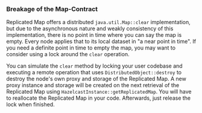 
### Breakage of the Map-Contract

Replicated Map offers a distributed `java.util.Map::clear` implementation, but due to the asynchronous nature and
weakly consistency of this implementation, there is no point in time where you can say the map is empty. Every node
applies that to its local dataset in "a near point in time".
If you need a definite point in time to empty the map, you may want to consider using a lock around the `clear` operation.

You can simulate the `clear` method by locking your user codebase and executing a remote operation that
uses `DistributedObject::destroy` to destroy the node's own proxy and storage of the Replicated Map. A new proxy instance
and storage will be created on the next retrieval of the Replicated Map using `HazelcastInstance::getReplicatedMap`.
You will have to reallocate the Replicated Map in your code. Afterwards, just release the lock when finished.
